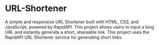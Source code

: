 # URL-Shortener
A simple and responsive URL Shortener built with HTML, CSS, and JavaScript, powered by RapidAPI. This project allows users to input a long URL and instantly generate a short, shareable link.
This project uses the RapidAPI URL Shortener service for generating short links.

